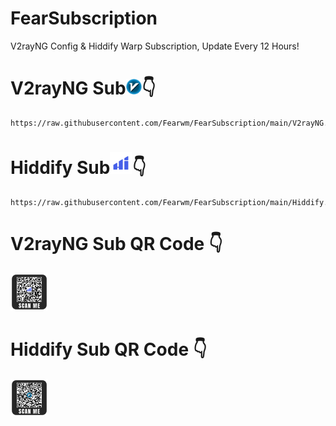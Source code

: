 # FearSubscription
V2rayNG Config & Hiddify Warp Subscription, Update Every 12 Hours!

# V2rayNG Sub<img src="assets/v2rayn.png" alt="V2rayNG" width="25"/>👇
```
https://raw.githubusercontent.com/Fearwm/FearSubscription/main/V2rayNG.json
```

# Hiddify Sub<img src="assets/hiddify.png" alt="Hiddify" width="35"/>👇
```
https://raw.githubusercontent.com/Fearwm/FearSubscription/main/Hiddify.json
```

# V2rayNG Sub QR Code 👇
<img src="assets/v2rayng-qr.png" alt="V2rayNG" width="60"/>

# Hiddify Sub QR Code 👇
<img src="assets/hiddify-qr.png" alt="Hiddify" width="60"/>
